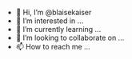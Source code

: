 - 👋 Hi, I’m @blaisekaiser
- 👀 I’m interested in ...
- 🌱 I’m currently learning ...
- 💞️ I’m looking to collaborate on ...
- 📫 How to reach me ...

<!---
blaisekaiser/blaisekaiser is a ✨ special ✨ repository because its `README.md` (this file) appears on your GitHub profile.
You can click the Preview link to take a look at your changes.
--->
